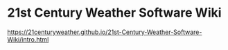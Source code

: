 # 21st Century Weather Software Wiki

https://21centuryweather.github.io/21st-Century-Weather-Software-Wiki/intro.html
